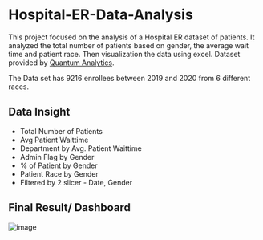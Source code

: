 # Hospital-ER-Data-Analysis
This project focused on the analysis of a Hospital ER dataset of patients. It analyzed the total number of patients based on gender, the average wait time and patient race. Then visualization the data using excel. Dataset provided by [Quantum Analytics](https://quantumanalyticsco.org/).

The Data set has 9216 enrollees between 2019 and 2020 from 6 different races. 

## Data Insight
- Total Number of Patients
- Avg Patient Waittime
- Department by Avg. Patient Waittime
- Admin Flag by Gender
- % of Patient by Gender
- Patient Race by Gender
- Filtered by 2 slicer - Date, Gender

## Final Result/ Dashboard

![image](https://github.com/user-attachments/assets/2b96388d-731b-450b-9379-003f972fddbb)
